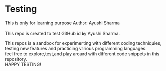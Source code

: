# Testing
This is only for learning purpose
Author: Ayushi Sharma <br><br>
This repo is created to test GitHub id by Ayushi Sharma.<BR>

This repos is a sandbox for experimenting with different coding techniquies, testing new features and practicing various programming languages.<br> feel free to explore,test,and play around with different code snippets in this repository. <br> HAPPY TESTING!
